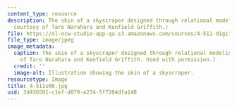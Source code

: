 ```yaml
---
content_type: resource
description: The skin of a skyscraper designed through relational modeling. (Image
  courtesy of Taro Narahara and Kenfield Griffith.)
file: https://ol-ocw-studio-app-qa.s3.amazonaws.com/courses/4-511-digital-mock-up-workshop-spring-2006/3d436501c1efd879a2745f7204dfa148_4-511s06.jpg
file_type: image/jpeg
image_metadata:
  caption: The skin of a skyscraper designed through relational modeling. (Image courtesy
    of Taro Narahara and Kenfield Griffith. Used with permission.)
  credit: ''
  image-alt: Illustration showing the skin of a skyscraper.
resourcetype: Image
title: 4-511s06.jpg
uid: 3d436501-c1ef-d879-a274-5f7204dfa148
---
```

